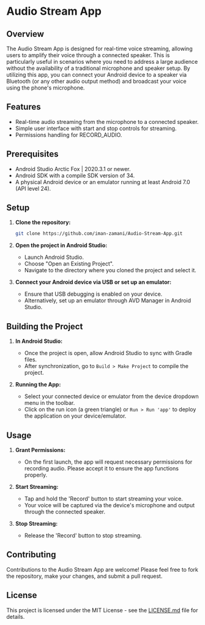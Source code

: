 # Audio Stream App

## Overview
The Audio Stream App is designed for real-time voice streaming, allowing users to amplify their voice through a connected speaker. This is particularly useful in scenarios where you need to address a large audience without the availability of a traditional microphone and speaker setup. By utilizing this app, you can connect your Android device to a speaker via Bluetooth (or any other audio output method) and broadcast your voice using the phone's microphone.

## Features
- Real-time audio streaming from the microphone to a connected speaker.
- Simple user interface with start and stop controls for streaming.
- Permissions handling for RECORD_AUDIO.

## Prerequisites
- Android Studio Arctic Fox | 2020.3.1 or newer.
- Android SDK with a compile SDK version of 34.
- A physical Android device or an emulator running at least Android 7.0 (API level 24).

## Setup
1. **Clone the repository:**
   ```bash
   git clone https://github.com/iman-zamani/Audio-Stream-App.git
   ```

2. **Open the project in Android Studio:**
   - Launch Android Studio.
   - Choose "Open an Existing Project".
   - Navigate to the directory where you cloned the project and select it.

3. **Connect your Android device via USB or set up an emulator:**
   - Ensure that USB debugging is enabled on your device.
   - Alternatively, set up an emulator through AVD Manager in Android Studio.

## Building the Project
1. **In Android Studio:**
   - Once the project is open, allow Android Studio to sync with Gradle files.
   - After synchronization, go to `Build > Make Project` to compile the project.

2. **Running the App:**
   - Select your connected device or emulator from the device dropdown menu in the toolbar.
   - Click on the run icon (a green triangle) or `Run > Run 'app'` to deploy the application on your device/emulator.

## Usage
1. **Grant Permissions:**
   - On the first launch, the app will request necessary permissions for recording audio. Please accept it to ensure the app functions properly.

2. **Start Streaming:**
   - Tap and hold the 'Record' button to start streaming your voice.
   - Your voice will be captured via the device's microphone and output through the connected speaker.

3. **Stop Streaming:**
   - Release the 'Record' button to stop streaming.

## Contributing
Contributions to the Audio Stream App are welcome! Please feel free to fork the repository, make your changes, and submit a pull request.

## License
This project is licensed under the MIT License - see the [LICENSE.md](LICENSE) file for details.
